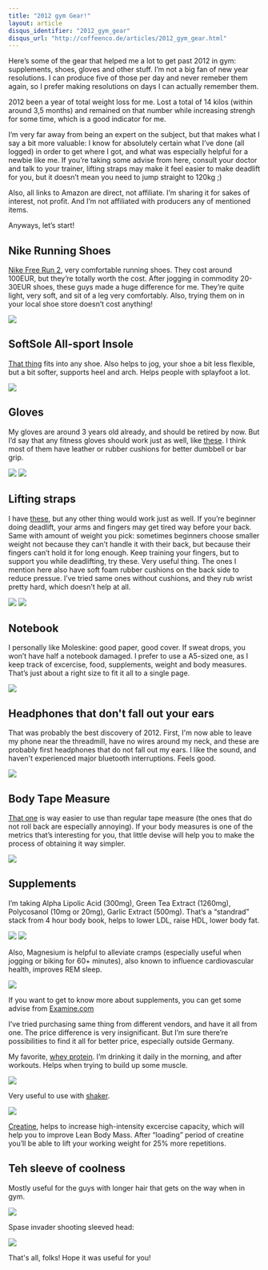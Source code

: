 ```yaml
---
title: "2012 gym Gear!"
layout: article
disqus_identifier: "2012_gym_gear"
disqus_url: "http://coffeenco.de/articles/2012_gym_gear.html"
---
```


Here’s some of the gear that helped me a lot to get past 2012 in gym: supplements, shoes, gloves and other stuff. I’m not a big fan of new year resolutions. I can produce five of those per day and never remeber them again, so I prefer making resolutions on days I can actually remember them.

2012 been a year of total weight loss for me. Lost a total of 14 kilos (within around 3,5 months) and remained on that number while increasing strengh for some time, which is a good indicator for me.

I’m very far away from being an expert on the subject, but that makes what I say a bit more valuable: I know for absolutely certain what I’ve done (all logged) in order to get where I got, and what was especially helpful for a newbie like me. If you’re taking some advise from here, consult your doctor and talk to your trainer, lifting straps may make it feel easier to make deadlift for you, but it doesn’t mean you need to jump straight to 120kg ;)

Also, all links to Amazon are direct, not affiliate. I’m sharing it for sakes of interest, not profit. And I’m not affiliated with producers any of mentioned items.

Anyways, let’s start!

## Nike Running Shoes

[Nike Free Run 2](http://store.nike.com/de/de_de/product/free-run-2-id-running-shoe/?piid=29962&pbid=1017067792#?pbid=1017067792), very comfortable running shoes. They cost around 100EUR, but they’re totally worth the cost. After jogging in commodity 20-30EUR shoes, these guys made a huge difference for me. They’re quite light, very soft, and sit of a leg very comfortably. Also, trying them on in your local shoe store doesn’t cost anything!

<img src="/assets/images/2012_gym_gear/01.jpg" />

## SoftSole All-sport Insole

[That thing](http://www.sofsole.com/mens/allsport) fits into any shoe. Also helps to jog, your shoe a bit less flexible, but a bit softer, supports heel and arch. Helps people with splayfoot a lot.

<img src="/assets/images/2012_gym_gear/02.jpg" />

## Gloves

My gloves are around 3 years old already, and should be retired by now. But I’d say that any fitness gloves should work just as well, like [these](http://www.amazon.de/Premium-Trainings--Fitness-schwarz-orange/dp/B003U6OMYQ/ref=sr_1_57?s=sports&ie=UTF8&qid=1357317909&sr=1-57). I think most of them have leather or rubber cushions for better dumbbell or bar grip.

<img src="/assets/images/2012_gym_gear/03.jpg" />
<img src="/assets/images/2012_gym_gear/04.jpg" />

## Lifting straps

I have [these](http://www.amazon.de/gp/product/B001F7KXRW), but any other thing would work just as well. If you’re beginner doing deadlift, your arms and fingers may get tired way before your back. Same with amount of weight you pick: sometimes beginners choose smaller weight not because they can’t handle it with their back, but because their fingers can’t hold it for long enough. Keep training your fingers, but to support you while deadlifting, try these. Very useful thing. The ones I mention here also have soft foam rubber cushions on the back side to reduce pressue. I’ve tried same ones without cushions, and they rub wrist pretty hard, which doesn’t help at all.

<img src="/assets/images/2012_gym_gear/05.jpg" />
<img src="/assets/images/2012_gym_gear/06.jpg" />

## Notebook

I personally like Moleskine: good paper, good cover. If sweat drops, you won’t have half a notebook damaged. I prefer to use a A5-sized one, as I keep track of excercise, food, supplements, weight and body measures. That’s just about a right size to fit it all to a single page.

<img src="/assets/images/2012_gym_gear/07.jpg" />

## Headphones that don't fall out your ears

That was probably the best discovery of 2012. First, I'm now able to leave my phone near the threadmill, have no wires around my neck, and these are probably first headphones that do not fall out my ears. I like the sound, and haven't experienced major bluetooth interruptions. Feels good.

<img src="/assets/images/2012_gym_gear/08.jpg" />

## Body Tape Measure

[That one](http://www.amazon.de/Body-Myotape-K%C3%B6rper-Ma%C3%9Fband-US_Version-SCHWARZ/dp/B00A0N2SMK) is way easier to use than regular tape measure (the ones that do not roll back are especially annoying). If your body measures is one of the metrics that’s interesting for you, that little devise will help you to make the process of obtaining it way simpler.

<img src="/assets/images/2012_gym_gear/09.jpg" />

## Supplements

I’m taking Alpha Lipolic Acid (300mg), Green Tea Extract (1260mg),  Polycosanol (10mg or 20mg), Garlic Extract (500mg). That’s a “standrad” stack from 4 hour body book, helps to lower LDL, raise HDL, lower body fat.

<img src="/assets/images/2012_gym_gear/10.jpg" />
<img src="/assets/images/2012_gym_gear/11.jpg" />

Also, Magnesium is helpful to alleviate cramps (especially useful when jogging or biking for 60+ minutes), also known to influence cardiovascular health, improves REM sleep.

<img src="/assets/images/2012_gym_gear/12.jpg" />

If you want to get to know more about supplements, you can get some advise from [Examine.com](http://examine.com/)

I’ve tried purchasing same thing from different vendors, and have it all from one. The price difference is very insignificant. But I’m sure there’re possibilities to find it all for better price, especially outside Germany.

My favorite, [whey protein](http://www.amazon.de/Optimum-Nutrition-Standard-Protein-Chocolate/dp/B000QSNYGI). I’m drinking it daily in the morning, and after workouts. Helps when trying to build up some muscle.

<img src="/assets/images/2012_gym_gear/13.jpg" />

Very useful to use with [shaker](http://www.amazon.de/gp/product/B00462RAPG).

<img src="/assets/images/2012_gym_gear/14.jpg" />

[Creatine](http://www.amazon.de/Dymatize-Creatine-Micronized-1000-grams/dp/B000GOZTP6), helps to increase high-intensity excercise capacity, which will help you to improve Lean Body Mass. After “loading” period of creatine you’ll be able to lift your working weight for 25% more repetitions.

## Teh sleeve of coolness

Mostly useful for the guys with longer hair that gets on the way when in gym.

<img src="/assets/images/2012_gym_gear/15.jpg" />

Spase invader shooting sleeved head:

<img src="/assets/images/2012_gym_gear/16.jpg" />

That's all, folks! Hope it was useful for you!
